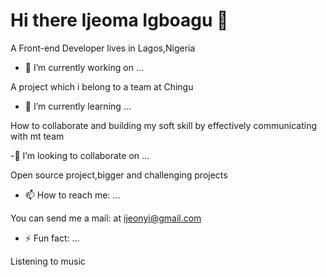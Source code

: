 # Hi there Ijeoma Igboagu  👋 
A Front-end Developer lives in Lagos,Nigeria


- 🔭 I’m currently working on ...

A project which i belong to a team at Chingu

- 🌱 I’m currently learning ...

How to collaborate and building my soft skill by effectively communicating with mt team

-👯 I’m looking to collaborate on ...

Open source project,bigger and challenging projects

- 📫 How to reach me: ...

You can send me a mail: at ijeonyi@gmail.com

- ⚡ Fun fact: ...

Listening to music 





